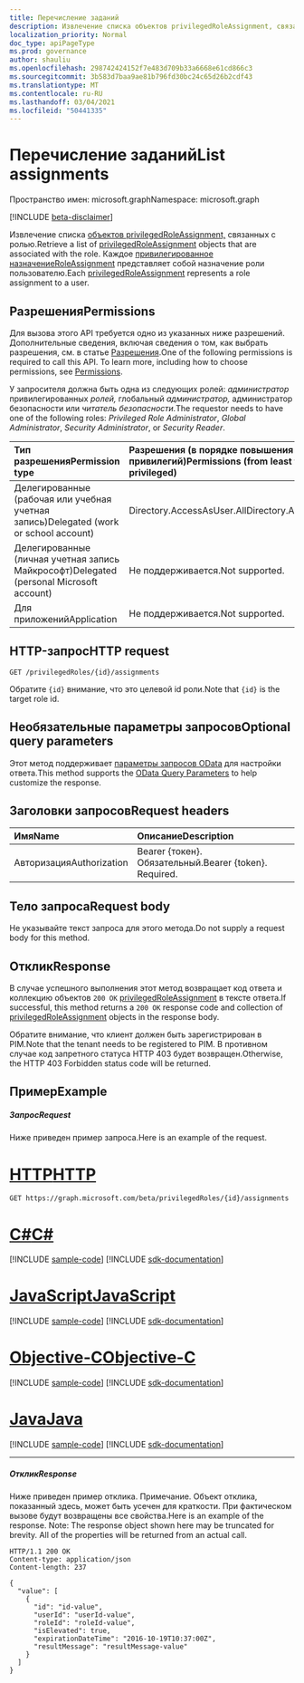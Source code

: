 ```yaml
---
title: Перечисление заданий
description: Извлечение списка объектов privilegedRoleAssignment, связанных с ролью. Каждый объект privilegedRoleAssignment представляет назначение роли пользователю.
localization_priority: Normal
doc_type: apiPageType
ms.prod: governance
author: shauliu
ms.openlocfilehash: 298742424152f7e483d709b33a6668e61cd866c3
ms.sourcegitcommit: 3b583d7baa9ae81b796fd30bc24c65d26b2cdf43
ms.translationtype: MT
ms.contentlocale: ru-RU
ms.lasthandoff: 03/04/2021
ms.locfileid: "50441335"
---
```

# <a name="list-assignments"></a><span data-ttu-id="111ea-104">Перечисление заданий</span><span class="sxs-lookup"><span data-stu-id="111ea-104">List assignments</span></span>

<span data-ttu-id="111ea-105">Пространство имен: microsoft.graph</span><span class="sxs-lookup"><span data-stu-id="111ea-105">Namespace: microsoft.graph</span></span>

[!INCLUDE [beta-disclaimer](../../includes/beta-disclaimer.md)]

<span data-ttu-id="111ea-106">Извлечение списка [объектов privilegedRoleAssignment,](../resources/privilegedroleassignment.md) связанных с ролью.</span><span class="sxs-lookup"><span data-stu-id="111ea-106">Retrieve a list of [privilegedRoleAssignment](../resources/privilegedroleassignment.md) objects that are associated with the role.</span></span> <span data-ttu-id="111ea-107">Каждое [привилегированное назначениеRoleAssignment](../resources/privilegedroleassignment.md) представляет собой назначение роли пользователю.</span><span class="sxs-lookup"><span data-stu-id="111ea-107">Each [privilegedRoleAssignment](../resources/privilegedroleassignment.md) represents a role assignment to a user.</span></span>
## <a name="permissions"></a><span data-ttu-id="111ea-108">Разрешения</span><span class="sxs-lookup"><span data-stu-id="111ea-108">Permissions</span></span>
<span data-ttu-id="111ea-p103">Для вызова этого API требуется одно из указанных ниже разрешений. Дополнительные сведения, включая сведения о том, как выбрать разрешения, см. в статье [Разрешения](/graph/permissions-reference).</span><span class="sxs-lookup"><span data-stu-id="111ea-p103">One of the following permissions is required to call this API. To learn more, including how to choose permissions, see [Permissions](/graph/permissions-reference).</span></span>

<span data-ttu-id="111ea-111">У запросителя должна быть одна из следующих ролей: _администратор_ привилегированных _ролей,_ глобальный _администратор,_ администратор безопасности или _читатель безопасности._</span><span class="sxs-lookup"><span data-stu-id="111ea-111">The requestor needs to have one of the following roles: _Privileged Role Administrator_, _Global Administrator_, _Security Administrator_, or _Security Reader_.</span></span>
 

|<span data-ttu-id="111ea-112">Тип разрешения</span><span class="sxs-lookup"><span data-stu-id="111ea-112">Permission type</span></span>      | <span data-ttu-id="111ea-113">Разрешения (в порядке повышения привилегий)</span><span class="sxs-lookup"><span data-stu-id="111ea-113">Permissions (from least to most privileged)</span></span>              |
|:--------------------|:---------------------------------------------------------|
|<span data-ttu-id="111ea-114">Делегированные (рабочая или учебная учетная запись)</span><span class="sxs-lookup"><span data-stu-id="111ea-114">Delegated (work or school account)</span></span> | <span data-ttu-id="111ea-115">Directory.AccessAsUser.All</span><span class="sxs-lookup"><span data-stu-id="111ea-115">Directory.AccessAsUser.All</span></span>    |
|<span data-ttu-id="111ea-116">Делегированные (личная учетная запись Майкрософт)</span><span class="sxs-lookup"><span data-stu-id="111ea-116">Delegated (personal Microsoft account)</span></span> | <span data-ttu-id="111ea-117">Не поддерживается.</span><span class="sxs-lookup"><span data-stu-id="111ea-117">Not supported.</span></span>    |
|<span data-ttu-id="111ea-118">Для приложений</span><span class="sxs-lookup"><span data-stu-id="111ea-118">Application</span></span> | <span data-ttu-id="111ea-119">Не поддерживается.</span><span class="sxs-lookup"><span data-stu-id="111ea-119">Not supported.</span></span> |

## <a name="http-request"></a><span data-ttu-id="111ea-120">HTTP-запрос</span><span class="sxs-lookup"><span data-stu-id="111ea-120">HTTP request</span></span>
<!-- { "blockType": "ignored" } -->
```http
GET /privilegedRoles/{id}/assignments
```

<span data-ttu-id="111ea-121">Обратите ``{id}`` внимание, что это целевой id роли.</span><span class="sxs-lookup"><span data-stu-id="111ea-121">Note that ``{id}`` is the target role id.</span></span>
## <a name="optional-query-parameters"></a><span data-ttu-id="111ea-122">Необязательные параметры запросов</span><span class="sxs-lookup"><span data-stu-id="111ea-122">Optional query parameters</span></span>
<span data-ttu-id="111ea-123">Этот метод поддерживает [параметры запросов OData](/graph/query-parameters) для настройки ответа.</span><span class="sxs-lookup"><span data-stu-id="111ea-123">This method supports the [OData Query Parameters](/graph/query-parameters) to help customize the response.</span></span>

## <a name="request-headers"></a><span data-ttu-id="111ea-124">Заголовки запросов</span><span class="sxs-lookup"><span data-stu-id="111ea-124">Request headers</span></span>
| <span data-ttu-id="111ea-125">Имя</span><span class="sxs-lookup"><span data-stu-id="111ea-125">Name</span></span>      |<span data-ttu-id="111ea-126">Описание</span><span class="sxs-lookup"><span data-stu-id="111ea-126">Description</span></span>|
|:----------|:----------|
| <span data-ttu-id="111ea-127">Авторизация</span><span class="sxs-lookup"><span data-stu-id="111ea-127">Authorization</span></span>  | <span data-ttu-id="111ea-p104">Bearer {токен}. Обязательный.</span><span class="sxs-lookup"><span data-stu-id="111ea-p104">Bearer {token}. Required.</span></span> |

## <a name="request-body"></a><span data-ttu-id="111ea-130">Тело запроса</span><span class="sxs-lookup"><span data-stu-id="111ea-130">Request body</span></span>
<span data-ttu-id="111ea-131">Не указывайте текст запроса для этого метода.</span><span class="sxs-lookup"><span data-stu-id="111ea-131">Do not supply a request body for this method.</span></span>

## <a name="response"></a><span data-ttu-id="111ea-132">Отклик</span><span class="sxs-lookup"><span data-stu-id="111ea-132">Response</span></span>

<span data-ttu-id="111ea-133">В случае успешного выполнения этот метод возвращает код ответа и коллекцию объектов `200 OK` [privilegedRoleAssignment](../resources/privilegedroleassignment.md) в тексте ответа.</span><span class="sxs-lookup"><span data-stu-id="111ea-133">If successful, this method returns a `200 OK` response code and collection of [privilegedRoleAssignment](../resources/privilegedroleassignment.md) objects in the response body.</span></span>

<span data-ttu-id="111ea-134">Обратите внимание, что клиент должен быть зарегистрирован в PIM.</span><span class="sxs-lookup"><span data-stu-id="111ea-134">Note that the tenant needs to be registered to PIM.</span></span> <span data-ttu-id="111ea-135">В противном случае код запретного статуса HTTP 403 будет возвращен.</span><span class="sxs-lookup"><span data-stu-id="111ea-135">Otherwise, the HTTP 403 Forbidden status code will be returned.</span></span>
## <a name="example"></a><span data-ttu-id="111ea-136">Пример</span><span class="sxs-lookup"><span data-stu-id="111ea-136">Example</span></span>
##### <a name="request"></a><span data-ttu-id="111ea-137">Запрос</span><span class="sxs-lookup"><span data-stu-id="111ea-137">Request</span></span>
<span data-ttu-id="111ea-138">Ниже приведен пример запроса.</span><span class="sxs-lookup"><span data-stu-id="111ea-138">Here is an example of the request.</span></span>

# <a name="http"></a>[<span data-ttu-id="111ea-139">HTTP</span><span class="sxs-lookup"><span data-stu-id="111ea-139">HTTP</span></span>](#tab/http)
<!-- {
  "blockType": "request",
  "name": "get_assignments"
}-->
```msgraph-interactive
GET https://graph.microsoft.com/beta/privilegedRoles/{id}/assignments
```
# <a name="c"></a>[<span data-ttu-id="111ea-140">C#</span><span class="sxs-lookup"><span data-stu-id="111ea-140">C#</span></span>](#tab/csharp)
[!INCLUDE [sample-code](../includes/snippets/csharp/get-assignments-csharp-snippets.md)]
[!INCLUDE [sdk-documentation](../includes/snippets/snippets-sdk-documentation-link.md)]

# <a name="javascript"></a>[<span data-ttu-id="111ea-141">JavaScript</span><span class="sxs-lookup"><span data-stu-id="111ea-141">JavaScript</span></span>](#tab/javascript)
[!INCLUDE [sample-code](../includes/snippets/javascript/get-assignments-javascript-snippets.md)]
[!INCLUDE [sdk-documentation](../includes/snippets/snippets-sdk-documentation-link.md)]

# <a name="objective-c"></a>[<span data-ttu-id="111ea-142">Objective-C</span><span class="sxs-lookup"><span data-stu-id="111ea-142">Objective-C</span></span>](#tab/objc)
[!INCLUDE [sample-code](../includes/snippets/objc/get-assignments-objc-snippets.md)]
[!INCLUDE [sdk-documentation](../includes/snippets/snippets-sdk-documentation-link.md)]

# <a name="java"></a>[<span data-ttu-id="111ea-143">Java</span><span class="sxs-lookup"><span data-stu-id="111ea-143">Java</span></span>](#tab/java)
[!INCLUDE [sample-code](../includes/snippets/java/get-assignments-java-snippets.md)]
[!INCLUDE [sdk-documentation](../includes/snippets/snippets-sdk-documentation-link.md)]

---

##### <a name="response"></a><span data-ttu-id="111ea-144">Отклик</span><span class="sxs-lookup"><span data-stu-id="111ea-144">Response</span></span>
<span data-ttu-id="111ea-p106">Ниже приведен пример отклика. Примечание. Объект отклика, показанный здесь, может быть усечен для краткости. При фактическом вызове будут возвращены все свойства.</span><span class="sxs-lookup"><span data-stu-id="111ea-p106">Here is an example of the response. Note: The response object shown here may be truncated for brevity. All of the properties will be returned from an actual call.</span></span>
<!-- {
  "blockType": "response",
  "truncated": true,
  "@odata.type": "microsoft.graph.privilegedRoleAssignment",
  "isCollection": true
} -->
```http
HTTP/1.1 200 OK
Content-type: application/json
Content-length: 237

{
  "value": [
    {
      "id": "id-value",
      "userId": "userId-value",
      "roleId": "roleId-value",
      "isElevated": true,
      "expirationDateTime": "2016-10-19T10:37:00Z",
      "resultMessage": "resultMessage-value"
    }
  ]
}
```

<!-- uuid: 8fcb5dbc-d5aa-4681-8e31-b001d5168d79
2015-10-25 14:57:30 UTC -->
<!--
{
  "type": "#page.annotation",
  "description": "List assignments",
  "keywords": "",
  "section": "documentation",
  "tocPath": "",
  "suppressions": [
  ]
}
-->
